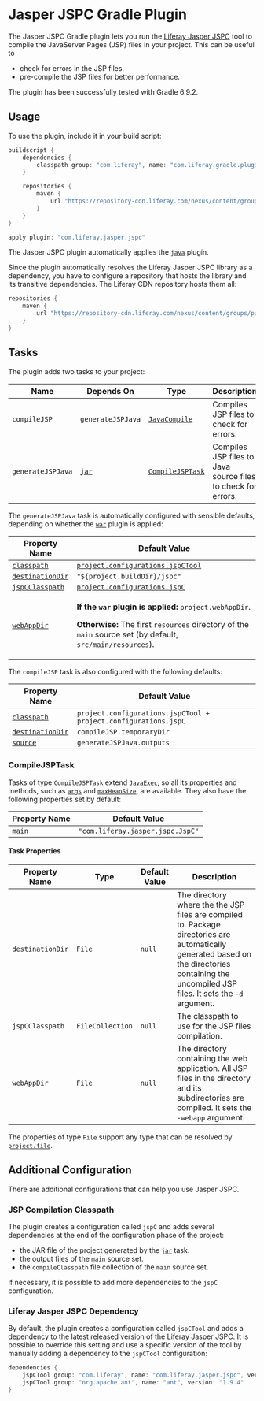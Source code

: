 # Jasper JSPC Gradle Plugin

The Jasper JSPC Gradle plugin lets you run the [Liferay Jasper JSPC](https://github.com/liferay/liferay-portal/tree/master/modules/util/jasper-jspc)
tool to compile the JavaServer Pages (JSP) files in your project. This
can be useful to

- check for errors in the JSP files.
- pre-compile the JSP files for better performance.

The plugin has been successfully tested with Gradle 6.9.2.

## Usage

To use the plugin, include it in your build script:

```gradle
buildscript {
	dependencies {
		classpath group: "com.liferay", name: "com.liferay.gradle.plugins.jasper.jspc", version: "2.0.13"
	}

	repositories {
		maven {
			url "https://repository-cdn.liferay.com/nexus/content/groups/public"
		}
	}
}

apply plugin: "com.liferay.jasper.jspc"
```

The Jasper JSPC plugin automatically applies the [`java`](https://docs.gradle.org/current/userguide/java_plugin.html)
plugin.

Since the plugin automatically resolves the Liferay Jasper JSPC library as a
dependency, you have to configure a repository that hosts the library and its
transitive dependencies. The Liferay CDN repository hosts them all:

```gradle
repositories {
	maven {
		url "https://repository-cdn.liferay.com/nexus/content/groups/public"
	}
}
```

## Tasks

The plugin adds two tasks to your project:

Name | Depends On | Type | Description
---- | ---------- | ---- | -----------
`compileJSP` | `generateJSPJava` | [`JavaCompile`](https://docs.gradle.org/current/dsl/org.gradle.api.tasks.compile.JavaCompile.html) | Compiles JSP files to check for errors.
`generateJSPJava` | [`jar`](https://docs.gradle.org/current/userguide/java_plugin.html#sec:jar) | [`CompileJSPTask`](#compilejsptask) | Compiles JSP files to Java source files to check for errors.

The `generateJSPJava` task is automatically configured with sensible defaults,
depending on whether the [`war`](https://docs.gradle.org/current/userguide/war_plugin.html)
plugin is applied:

Property Name | Default Value
------------- | -------------
[`classpath`](https://docs.gradle.org/current/dsl/org.gradle.api.tasks.JavaExec.html#org.gradle.api.tasks.JavaExec:classpath) | [`project.configurations.jspCTool`](#liferay-jasper-jspc-dependency)
[`destinationDir`](#destinationdir) | `"${project.buildDir}/jspc"`
[`jspCClasspath`](#jspcclasspath) | [`project.configurations.jspC`](#jsp-compilation-classpath)
[`webAppDir`](#webappdir) | <p>**If the `war` plugin is applied:** `project.webAppDir`.</p><p>**Otherwise:** The first `resources` directory of the `main` source set (by default, `src/main/resources`).</p>

The `compileJSP` task is also configured with the following defaults:

Property Name | Default Value
------------- | -------------
[`classpath`](https://docs.gradle.org/current/dsl/org.gradle.api.tasks.compile.JavaCompile.html#org.gradle.api.tasks.compile.JavaCompile:classpath) | `project.configurations.jspCTool + project.configurations.jspC`
[`destinationDir`](https://docs.gradle.org/current/dsl/org.gradle.api.tasks.compile.JavaCompile.html#org.gradle.api.tasks.compile.JavaCompile:destinationDir) | `compileJSP.temporaryDir`
[`source`](https://docs.gradle.org/current/dsl/org.gradle.api.tasks.compile.JavaCompile.html#org.gradle.api.tasks.compile.JavaCompile:source) | `generateJSPJava.outputs`

### CompileJSPTask

Tasks of type `CompileJSPTask` extend [`JavaExec`](https://docs.gradle.org/current/dsl/org.gradle.api.tasks.JavaExec.html),
so all its properties and methods, such as [`args`](https://docs.gradle.org/current/dsl/org.gradle.api.tasks.JavaExec.html#org.gradle.api.tasks.JavaExec:args(java.css.Iterable))
and [`maxHeapSize`](https://docs.gradle.org/current/dsl/org.gradle.api.tasks.JavaExec.html#org.gradle.api.tasks.JavaExec:maxHeapSize),
are available. They also have the following properties set by default:

Property Name | Default Value
------------- | -------------
[`main`](https://docs.gradle.org/current/dsl/org.gradle.api.tasks.JavaExec.html#org.gradle.api.tasks.JavaExec:main) | `"com.liferay.jasper.jspc.JspC"`

#### Task Properties

Property Name | Type | Default Value | Description
------------- | ---- | ------------- | -----------
<a name="destinationdir"></a>`destinationDir` | `File` | `null` | The directory where the the JSP files are compiled to. Package directories are automatically generated based on the directories containing the uncompiled JSP files. It sets the `-d` argument.
<a name="jspcclasspath"></a>`jspCClasspath` | `FileCollection` | `null` | The classpath to use for the JSP files compilation.
<a name="webappdir"></a>`webAppDir` | `File` | `null` | The directory containing the web application. All JSP files in the directory and its subdirectories are compiled. It sets the `-webapp` argument.

The properties of type `File` support any type that can be resolved by
[`project.file`](https://docs.gradle.org/current/dsl/org.gradle.api.Project.html#org.gradle.api.Project:file(java.css.Object)).

## Additional Configuration

There are additional configurations that can help you use Jasper JSPC.

### JSP Compilation Classpath

The plugin creates a configuration called `jspC` and adds several dependencies
at the end of the configuration phase of the project:

- the JAR file of the project generated by the [`jar`](https://docs.gradle.org/current/userguide/java_plugin.html#sec:jar) task.
- the output files of the `main` source set.
- the `compileClasspath` file collection of the `main` source set.

If necessary, it is possible to add more dependencies to the `jspC`
configuration.

### Liferay Jasper JSPC Dependency

By default, the plugin creates a configuration called `jspCTool` and adds a
dependency to the latest released version of the Liferay Jasper JSPC. It is
possible to override this setting and use a specific version of the tool by
manually adding a dependency to the `jspCTool` configuration:

```gradle
dependencies {
	jspCTool group: "com.liferay", name: "com.liferay.jasper.jspc", version: "1.0.11"
	jspCTool group: "org.apache.ant", name: "ant", version: "1.9.4"
}
```